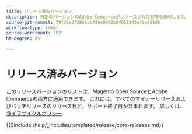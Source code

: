 ```yaml
---
title: リリース済みバージョン
description: 特定のバージョンのAdobe Commerceがリリースされた日時を説明します。
source-git-commit: 79f36e3728e6bc436e8093bd4051143a48e681d6
workflow-type: tm+mt
source-wordcount: '52'
ht-degree: 0%

---
```



# リリース済みバージョン

このリリースバージョンのリストは、Magento Open SourceとAdobe Commerceの両方に適用できます。 これには、すべてのマイナーリリースおよびパッチリリースのリリース日と、サポート終了日が含まれます。 詳しくは、 [ライフサイクルポリシー](lifecycle-policy.md).

{{$include /help/_includes/templated/release/core-releases.md}}
